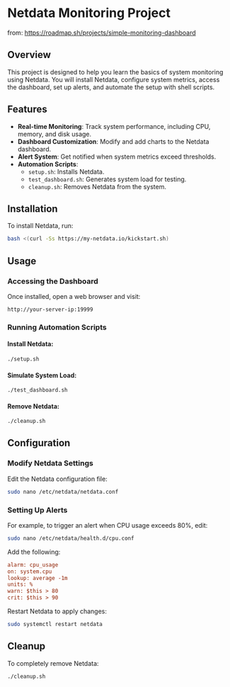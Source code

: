 # Netdata Monitoring Project

from: https://roadmap.sh/projects/simple-monitoring-dashboard

## Overview
This project is designed to help you learn the basics of system monitoring using Netdata. You will install Netdata, configure system metrics, access the dashboard, set up alerts, and automate the setup with shell scripts.

## Features
- **Real-time Monitoring**: Track system performance, including CPU, memory, and disk usage.
- **Dashboard Customization**: Modify and add charts to the Netdata dashboard.
- **Alert System**: Get notified when system metrics exceed thresholds.
- **Automation Scripts**:
  - `setup.sh`: Installs Netdata.
  - `test_dashboard.sh`: Generates system load for testing.
  - `cleanup.sh`: Removes Netdata from the system.

## Installation
To install Netdata, run:

```bash
bash <(curl -Ss https://my-netdata.io/kickstart.sh)
```

## Usage
### Accessing the Dashboard
Once installed, open a web browser and visit:

```
http://your-server-ip:19999
```

### Running Automation Scripts
#### Install Netdata:
```bash
./setup.sh
```

#### Simulate System Load:
```bash
./test_dashboard.sh
```

#### Remove Netdata:
```bash
./cleanup.sh
```

## Configuration
### Modify Netdata Settings
Edit the Netdata configuration file:
```bash
sudo nano /etc/netdata/netdata.conf
```

### Setting Up Alerts
For example, to trigger an alert when CPU usage exceeds 80%, edit:
```bash
sudo nano /etc/netdata/health.d/cpu.conf
```
Add the following:
```ini
alarm: cpu_usage
on: system.cpu
lookup: average -1m
units: %
warn: $this > 80
crit: $this > 90
```
Restart Netdata to apply changes:
```bash
sudo systemctl restart netdata
```

## Cleanup
To completely remove Netdata:
```bash
./cleanup.sh
```

